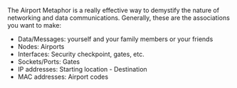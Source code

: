 The Airport Metaphor is a really effective way to demystify the nature of networking and data communications. Generally, these are the associations you want to make:
- Data/Messages: yourself and your family members or your friends
- Nodes: Airports
- Interfaces: Security checkpoint, gates, etc.
- Sockets/Ports: Gates
- IP addresses: Starting location - Destination
- MAC addresses: Airport codes
